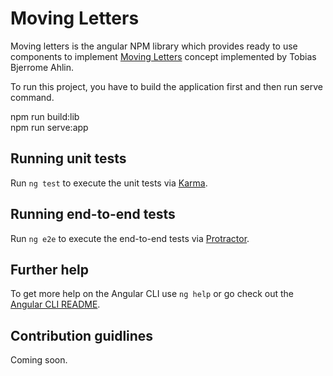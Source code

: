 # Moving Letters
Moving letters is the angular NPM library which provides ready to use components to implement [Moving Letters](https://tobiasahlin.com/moving-letters/) concept implemented by Tobias Bjerrome Ahlin.

To run this project, you have to build the application first and then run serve command.

npm run build:lib     
npm run serve:app

## Running unit tests

Run `ng test` to execute the unit tests via [Karma](https://karma-runner.github.io).

## Running end-to-end tests

Run `ng e2e` to execute the end-to-end tests via [Protractor](http://www.protractortest.org/).

## Further help

To get more help on the Angular CLI use `ng help` or go check out the [Angular CLI README](https://github.com/angular/angular-cli/blob/master/README.md).

## Contribution guidlines

Coming soon.
